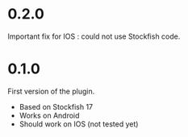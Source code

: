 # 0.2.0

Important fix for IOS : could not use Stockfish code.

# 0.1.0

First version of the plugin.
* Based on Stockfish 17
* Works on Android
* Should work on IOS (not tested yet)